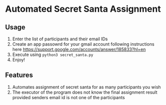 # Automated Secret Santa Assignment

## Usage
1. Enter the list of participants and their email IDs
2. Create an app passowrd for your gmail account following instructions here https://support.google.com/accounts/answer/185833?hl=en
3. Execute using `python3 secret_santa.py`
4. Enjoy!

## Features

1. Automates assignment of secret santa for as many participants you wish
2. The executor of the program does not know the final assignment result provided senders email id is not one of the participants 

   
